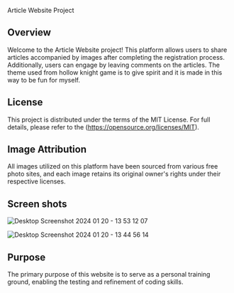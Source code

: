  Article Website Project

## Overview

Welcome to the Article Website project! This platform allows users to share articles accompanied by images after completing the registration process.
Additionally, users can engage by leaving comments on the articles.
The theme used from hollow knight game is to give spirit and it is made in this way to be fun for myself.

## License

This project is distributed under the terms of the MIT License. For full details, please refer to the (https://opensource.org/licenses/MIT).

## Image Attribution

All images utilized on this platform have been sourced from various free photo sites, and each image retains its original owner's rights under their respective licenses.

## Screen shots
![Desktop Screenshot 2024 01 20 - 13 53 12 07](https://github.com/KaladinAsA/full-web/assets/143271029/09b83e13-b8c5-412b-b50e-80bb62010f6f)

![Desktop Screenshot 2024 01 20 - 13 44 56 14](https://github.com/KaladinAsA/full-web/assets/143271029/21f79e82-1094-4423-8741-736e01225514)


## Purpose

The primary purpose of this website is to serve as a personal training ground, enabling the testing and refinement of coding skills.

